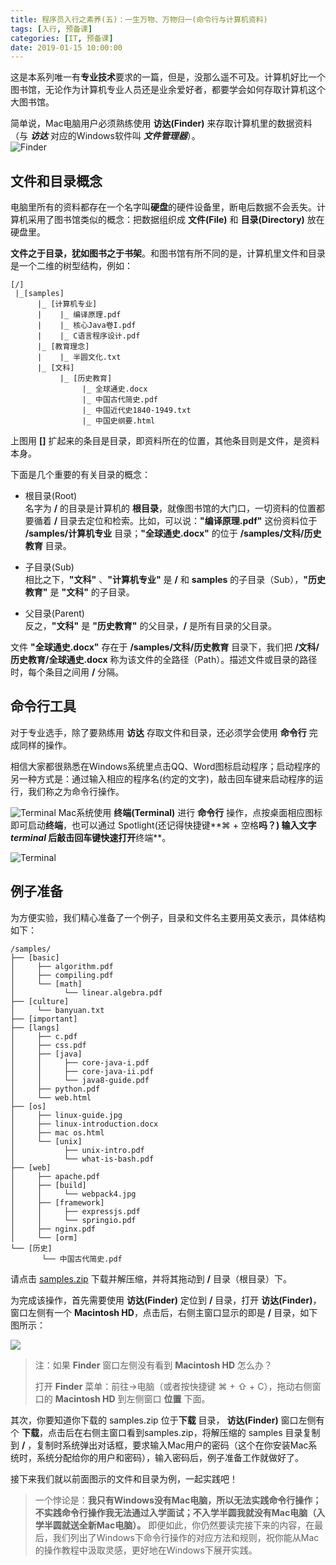 ```yaml
---
title: 程序员入行之素养(五)：一生万物、万物归一(命令行与计算机资料)
tags: [入行, 预备课]
categories: [IT, 预备课]
date: 2019-01-15 10:00:00
---
```


这是本系列唯一有**专业技术**要求的一篇，但是，没那么遥不可及。计算机好比一个图书馆，无论作为计算机专业人员还是业余爱好者，都要学会如何存取计算机这个大图书馆。

简单说，Mac电脑用户必须熟练使用 **访达(Finder)** 来存取计算机里的数据资料（与 ***访达*** 对应的Windows软件叫 ***文件管理器***）。  
![Finder](https://img-camp.banyuan.club/prep/finder.png?x-oss-process=image/resize,w_750/sharpen,100)

## 文件和目录概念
电脑里所有的资料都存在一个名字叫**硬盘**的硬件设备里，断电后数据不会丢失。计算机采用了图书馆类似的概念：把数据组织成 **文件(File)** 和 **目录(Directory)** 放在硬盘里。

**文件之于目录，犹如图书之于书架**。和图书馆有所不同的是，计算机里文件和目录是一个二维的树型结构，例如：

```
[/]
 |_[samples]
      |_ [计算机专业]
      |    |_ 编译原理.pdf
      |    |_ 核心Java卷I.pdf
      |    |_ C语言程序设计.pdf
      |_ [教育理念]
      |    |_ 半圆文化.txt
      |_ [文科]
           |_ [历史教育]
                |_ 全球通史.docx
                |_ 中国古代简史.pdf
                |_ 中国近代史1840-1949.txt
                |_ 中国史纲要.html
```

上图用 **[]** 扩起来的条目是目录，即资料所在的位置，其他条目则是文件，是资料本身。

下面是几个重要的有关目录的概念：

* 根目录(Root)   
  名字为 **/** 的目录是计算机的 **根目录**，就像图书馆的大门口，一切资料的位置都要循着 **/** 目录去定位和检索。比如，可以说：**"编译原理.pdf"** 这份资料位于 **/samples/计算机专业** 目录；**"全球通史.docx"** 的位于 **/samples/文科/历史教育** 目录。

* 子目录(Sub)  
相比之下，**"文科"** 、**"计算机专业"** 是 **/** 和 **samples** 的子目录（Sub），**"历史教育"** 是 **"文科"** 的子目录。

* 父目录(Parent)  
反之，**"文科"** 是 **"历史教育"** 的父目录，**/** 是所有目录的父目录。

文件 **"全球通史.docx"** 存在于 **/samples/文科/历史教育** 目录下，我们把 **/文科/历史教育/全球通史.docx** 称为该文件的全路径（Path）。描述文件或目录的路径时，每个条目之间用 **/** 分隔。

## 命令行工具
对于专业选手，除了要熟练用 **访达** 存取文件和目录，还必须学会使用 **命令行** 完成同样的操作。

相信大家都很熟悉在Windows系统里点击QQ、Word图标启动程序；启动程序的另一种方式是：通过输入相应的程序名(约定的文字)，敲击回车键来启动程序的运行，我们称之为命令行操作。

![Terminal](https://img-camp.banyuan.club/prep/terminal-logo.png?x-oss-process=image/resize,w_40/sharpen,100) Mac系统使用 **终端(Terminal)** 进行 **命令行** 操作，点按桌面相应图标即可启动**终端**，也可以通过 Spotlight(还记得快捷键**⌘ + 空格**吗？) 输入文字 ***terminal*** 后敲击回车键快速打开**终端**。

![Terminal](https://img-camp.banyuan.club/prep/terminal-main.png?x-oss-process=image/resize,w_750/sharpen,100)

## 例子准备

为方便实验，我们精心准备了一个例子，目录和文件名主要用英文表示，具体结构如下：
```
/samples/
├── [basic]
│     ├── algorithm.pdf
│     ├── compiling.pdf
│     └── [math]
│           └── linear.algebra.pdf
├── [culture]
│     └── banyuan.txt
├── [important]
├── [langs]
│     ├── c.pdf
│     ├── css.pdf
│     ├── [java]
│     │     ├── core-java-i.pdf
│     │     ├── core-java-ii.pdf
│     │     └── java8-guide.pdf
│     ├── python.pdf
│     └── web.html
├── [os]
│     ├── linux-guide.jpg
│     ├── linux-introduction.docx
│     ├── mac os.html
│     └── [unix]
│           ├── unix-intro.pdf
│           └── what-is-bash.pdf
├── [web]
│     ├── apache.pdf
│     ├── [build]
│     │     └── webpack4.jpg
│     ├── [framework]
│     │     ├── expressjs.pdf
│     │     └── springio.pdf
│     ├── nginx.pdf
│     └── [orm]
└── [历史]
       └── 中国古代简史.pdf
```
请点击 [samples.zip](https://img-camp.banyuan.club/prep/samples.zip) 下载并解压缩，并将其拖动到 **/** 目录（根目录）下。

为完成该操作，首先需要使用 **访达(Finder)** 定位到 **/** 目录，打开 **访达(Finder)**，窗口左侧有一个 **Macintosh HD**，点击后，右侧主窗口显示的即是 **/** 目录，如下图所示：

![](https://img-camp.banyuan.club/prep/root-dir.png?x-oss-process=image/resize,w_750/sharpen,100)

>注：如果 **Finder** 窗口左侧没有看到 **Macintosh HD** 怎么办？  
>
>打开 **Finder** 菜单：前往->电脑（或者按快捷键 ⌘ + ⇧ + C），拖动右侧窗口的 **Macintosh HD** 到左侧窗口 **位置** 下面。


其次，你要知道你下载的 samples.zip 位于**下载** 目录， **访达(Finder)** 窗口左侧有个 **下载**，点击后在右侧主窗口看到samples.zip，将解压缩的 samples 目录复制到 **/** ，复制时系统弹出对话框，要求输入Mac用户的密码（这个在你安装Mac系统时，系统分配给你的用户和密码），输入密码后，例子准备工作就做好了。

接下来我们就以前面图示的文件和目录为例，一起实践吧！

>一个悖论是：**我只有Windows没有Mac电脑，所以无法实践命令行操作；不实践命令行操作我无法通过入学面试；不入学半圆我就没有Mac电脑（入学半圆就送全新Mac电脑）。** 即便如此，你仍然要读完接下来的内容，在最后，我们列出了Windows下命令行操作的对应方法和规则，祝你能从Mac的操作教程中汲取灵感，更好地在Windows下展开实践。